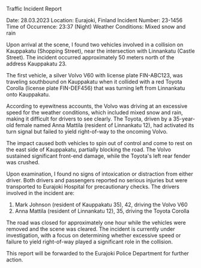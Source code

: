  Traffic Incident Report

Date: 28.03.2023
Location: Eurajoki, Finland
Incident Number: 23-1456
Time of Occurrence: 23:37 (Night)
Weather Conditions: Mixed snow and rain

Upon arrival at the scene, I found two vehicles involved in a collision on Kauppakatu (Shopping Street), near the intersection with Linnankatu (Castle Street). The incident occurred approximately 50 meters north of the address Kauppakatu 23.

The first vehicle, a silver Volvo V60 with license plate FIN-ABC123, was traveling southbound on Kauppakatu when it collided with a red Toyota Corolla (license plate FIN-DEF456) that was turning left from Linnankatu onto Kauppakatu.

According to eyewitness accounts, the Volvo was driving at an excessive speed for the weather conditions, which included mixed snow and rain, making it difficult for drivers to see clearly. The Toyota, driven by a 35-year-old female named Anna Mattila (resident of Linnankatu 12), had activated its turn signal but failed to yield right-of-way to the oncoming Volvo.

The impact caused both vehicles to spin out of control and come to rest on the east side of Kauppakatu, partially blocking the road. The Volvo sustained significant front-end damage, while the Toyota's left rear fender was crushed.

Upon examination, I found no signs of intoxication or distraction from either driver. Both drivers and passengers reported no serious injuries but were transported to Eurajoki Hospital for precautionary checks. The drivers involved in the incident are:

1. Mark Johnson (resident of Kauppakatu 35), 42, driving the Volvo V60
2. Anna Mattila (resident of Linnankatu 12), 35, driving the Toyota Corolla

The road was closed for approximately one hour while the vehicles were removed and the scene was cleared. The incident is currently under investigation, with a focus on determining whether excessive speed or failure to yield right-of-way played a significant role in the collision.

This report will be forwarded to the Eurajoki Police Department for further action.